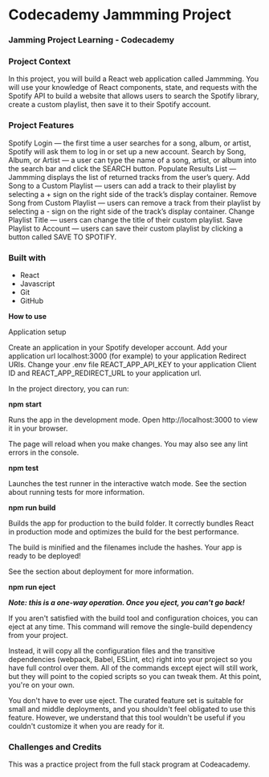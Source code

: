 # Codecademy Jammming Project

### Jamming Project Learning - Codecademy

### Project Context

In this project, you will build a React web application called Jammming. You will use your knowledge of React components, state, and requests with the Spotify API to build a website that allows users to search the Spotify library, create a custom playlist, then save it to their Spotify account.

### Project Features

Spotify Login — the first time a user searches for a song, album, or artist, Spotify will ask them to log in or set up a new account.
Search by Song, Album, or Artist — a user can type the name of a song, artist, or album into the search bar and click the SEARCH button.
Populate Results List — Jammming displays the list of returned tracks from the user’s query.
Add Song to a Custom Playlist — users can add a track to their playlist by selecting a + sign on the right side of the track’s display container.
Remove Song from Custom Playlist — users can remove a track from their playlist by selecting a - sign on the right side of the track’s display container.
Change Playlist Title — users can change the title of their custom playlist.
Save Playlist to Account — users can save their custom playlist by clicking a button called SAVE TO SPOTIFY.

### Built with

* React
* Javascript
* Git
* GitHub

__How to use__

Application setup

Create an application in your Spotify developer account.
Add your application url localhost:3000 (for example) to your application Redirect URIs.
Change your .env file REACT_APP_API_KEY to your application Client ID and REACT_APP_REDIRECT_URL to your application url.

In the project directory, you can run:

__npm start__

Runs the app in the development mode.
Open http://localhost:3000 to view it in your browser.

The page will reload when you make changes.
You may also see any lint errors in the console.

__npm test__

Launches the test runner in the interactive watch mode.
See the section about running tests for more information.

**npm run build**

Builds the app for production to the build folder.
It correctly bundles React in production mode and optimizes the build for the best performance.

The build is minified and the filenames include the hashes.
Your app is ready to be deployed!

See the section about deployment for more information.

**npm run eject** 

***Note: this is a one-way operation. Once you eject, you can't go back!***

If you aren't satisfied with the build tool and configuration choices, you can eject at any time. This command will remove the single-build dependency from your project.

Instead, it will copy all the configuration files and the transitive dependencies (webpack, Babel, ESLint, etc) right into your project so you have full control over them. All of the commands except eject will still work, but they will point to the copied scripts so you can tweak them. At this point, you're on your own.

You don't have to ever use eject. The curated feature set is suitable for small and middle deployments, and you shouldn't feel obligated to use this feature. However, we understand that this tool wouldn't be useful if you couldn't customize it when you are ready for it.

### Challenges and Credits
This was a practice project from the full stack program at Codeacademy.

